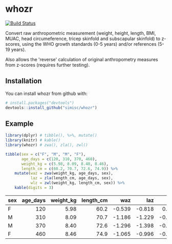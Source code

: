 
<!-- README.md is generated from README.Rmd. Please edit that file -->
whozr
=====

[![Build Status](https://travis-ci.com/simisc/whozr.svg?branch=master)](https://travis-ci.com/simisc/whozr)

Convert raw anthropometric measurement (weight, height, length, BMI, MUAC, head circumeference, tricep skinfold and subscapular skinfold) to z-scores, using the WHO growth standards (0-5 years) and/or references (5-19 years).

Also allows the 'reverse' calculation of original anthropometry measures from z-scores (requires further testing).

Installation
------------

You can install whozr from github with:

``` r
# install.packages("devtools")
devtools::install_github("simisc/whozr")
```

Example
-------

``` r
library(dplyr) # tibble(), %>%, mutate()
library(knitr) # kable()
library(whozr) # zwa(), zla(), zwl()
```

``` r
tibble(sex = c("F", "M", "M", "F"),
       age_days = c(120, 310, 370, 460),
       weight_kg = c(5.98, 8.09, 8.40, 8.46),
       length_cm = c(60.2, 70.7, 72.6, 74.9)) %>%
    mutate(waz = zwa(weight_kg, age_days, sex),
           laz = zla(length_cm, age_days, sex),
           wlz = zwl(weight_kg, length_cm, sex)) %>%
    kable(digits = 3)
```

| sex |  age\_days|  weight\_kg|  length\_cm|     waz|     laz|     wlz|
|:----|----------:|-----------:|-----------:|-------:|-------:|-------:|
| F   |        120|        5.98|        60.2|  -0.539|  -0.818|   0.101|
| M   |        310|        8.09|        70.7|  -1.186|  -1.229|  -0.723|
| M   |        370|        8.40|        72.6|  -1.296|  -1.398|  -0.846|
| F   |        460|        8.46|        74.9|  -1.065|  -0.996|  -0.859|
